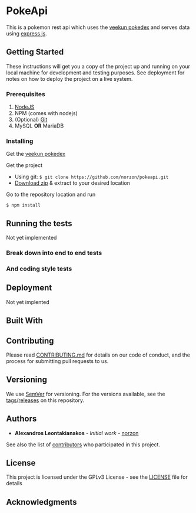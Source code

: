 # PokeApi

This is a pokemon rest api which uses the [veekun pokedex](https://github.com/veekun/pokedex) and serves data using [express js](https://expressjs.com). 

## Getting Started

These instructions will get you a copy of the project up and running on your local machine for development and testing purposes. See deployment for notes on how to deploy the project on a live system.

### Prerequisites

1. [NodeJS](https://nodejs.org/en/download)
2. NPM (comes with nodejs)
3. (Optional) [Git](https://git-scm.com/downloads)
4. MySQL **OR** MariaDB

### Installing

Get the [veekun pokedex](https://github.com/veekun/pokedex/wiki/Getting-Data)

Get the project
* Using git: `$ git clone https://github.com/norzon/pokeapi.git`
* [Download zip](https://github.com/norzon/pokeapi/archive/master.zip) & extract to your desired location


Go to the repository location and run

```
$ npm install
```

## Running the tests

Not yet implemented

### Break down into end to end tests


### And coding style tests


## Deployment

Not yet implented

## Built With


## Contributing

Please read [CONTRIBUTING.md](CONTRIBUTING.md) for details on our code of conduct, and the process for submitting pull requests to us.

## Versioning

We use [SemVer](http://semver.org/) for versioning. For the versions available, see the [tags](https://github.com/norzon/pokeapi/tags)/[releases](https://github.com/norzon/pokeapi/releases) on this repository.

## Authors

* **Alexandros Leontakianakos** - *Initial work* - [norzon](https://github.com/norzon)

See also the list of [contributors](CONTRIBUTORS.md) who participated in this project.

## License

This project is licensed under the GPLv3 License - see the [LICENSE](LICENSE) file for details

## Acknowledgments
